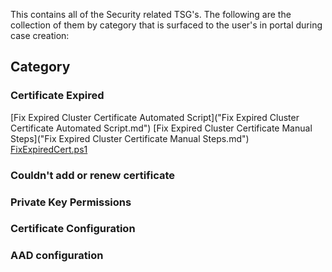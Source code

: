 This contains all of the Security related TSG's.
The following are the collection of them by category that is surfaced to the user's in portal during case creation:

## **Category**
### Certificate Expired
[Fix Expired Cluster Certificate Automated Script]("Fix Expired Cluster Certificate Automated Script.md")
[Fix Expired Cluster Certificate Manual Steps]("Fix Expired Cluster Certificate Manual Steps.md")
[FixExpiredCert.ps1](FixExpiredCert.ps1)

### Couldn't add or renew certificate

### Private Key Permissions

### Certificate Configuration

### AAD configuration
